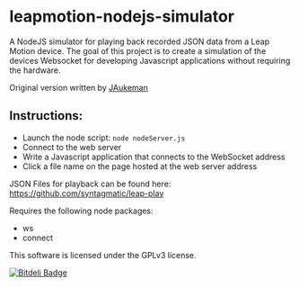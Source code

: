 leapmotion-nodejs-simulator
===========================

A NodeJS simulator for playing back recorded JSON data from a Leap Motion device. The goal of this project is to create a simulation of the devices Websocket for developing Javascript applications without requiring the hardware.

Original version written by [JAukeman](https://github.com/jaukeman)

Instructions:
---------------
* Launch the node script: `node nodeServer.js`
* Connect to the web server
* Write a Javascript application that connects to the WebSocket address
* Click a file name on the page hosted at the web server address

JSON Files for playback can be found here:
https://github.com/syntagmatic/leap-play

Requires the following node packages:
* ws
* connect

This software is licensed under the GPLv3 license.


[![Bitdeli Badge](https://d2weczhvl823v0.cloudfront.net/Zetaphor/leapmotion-nodejs-simulator/trend.png)](https://bitdeli.com/free "Bitdeli Badge")

